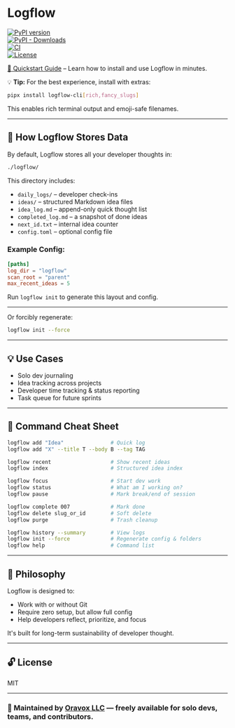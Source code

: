 # Logflow

[![PyPI version](https://img.shields.io/pypi/v/logflow-cli.svg)](https://pypi.org/project/logflow-cli/)  
[![PyPI - Downloads](https://img.shields.io/pypi/dm/logflow-cli.svg)](https://pypi.org/project/logflow-cli/)  
[![CI](https://github.com/512jay/logflow/actions/workflows/release.yml/badge.svg)](https://github.com/512jay/logflow/actions/workflows/release.yml)  
[![License](https://img.shields.io/github/license/512jay/logflow.svg)](https://github.com/512jay/logflow/blob/main/LICENSE)

[📘 Quickstart Guide](https://github.com/512jay/logflow/blob/main/docs/quickstart.md) – Learn how to install and use Logflow in minutes.

💡 **Tip:** For the best experience, install with extras:

```bash
pipx install logflow-cli[rich,fancy_slugs]
```

This enables rich terminal output and emoji-safe filenames.

---

## 🧠 How Logflow Stores Data

By default, Logflow stores all your developer thoughts in:

```bash
./logflow/
```

This directory includes:

- `daily_logs/` – developer check-ins
- `ideas/` – structured Markdown idea files
- `idea_log.md` – append-only quick thought list
- `completed_log.md` – a snapshot of done ideas
- `next_id.txt` – internal idea counter
- `config.toml` – optional config file

### Example Config:

```toml
[paths]
log_dir = "logflow"
scan_root = "parent"
max_recent_ideas = 5
```

Run `logflow init` to generate this layout and config.

---

Or forcibly regenerate:

```bash
logflow init --force
```

---

## 💡 Use Cases

* Solo dev journaling
* Idea tracking across projects
* Developer time tracking & status reporting
* Task queue for future sprints

---

## 📘 Command Cheat Sheet

```bash
logflow add "Idea"               # Quick log
logflow add "X" --title T --body B --tag TAG

logflow recent                   # Show recent ideas
logflow index                    # Structured idea index

logflow focus                    # Start dev work
logflow status                   # What am I working on?
logflow pause                    # Mark break/end of session

logflow complete 007             # Mark done
logflow delete slug_or_id        # Soft delete
logflow purge                    # Trash cleanup

logflow history --summary        # View logs
logflow init --force             # Regenerate config & folders
logflow help                     # Command list
```

---

## 🎯 Philosophy

Logflow is designed to:

* Work with or without Git
* Require zero setup, but allow full config
* Help developers reflect, prioritize, and focus

It's built for long-term sustainability of developer thought.

---

## 🔓 License

MIT

---

### 📣 Maintained by [Oravox LLC](mailto:oravoxco@gmail.com) — freely available for solo devs, teams, and contributors.
